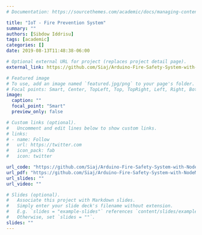 ```yaml
---
# Documentation: https://sourcethemes.com/academic/docs/managing-content/

title: "IoT - Fire Prevention System"
summary: ""
authors: [Sibdow Iddrisu]
tags: [academic]
categories: []
date: 2019-08-13T11:48:38-06:00

# Optional external URL for project (replaces project detail page).
external_link: https://github.com/Siaj/Arduino-Fire-Safety-System-with-NodeMCU"

# Featured image
# To use, add an image named `featured.jpg/png` to your page's folder.
# Focal points: Smart, Center, TopLeft, Top, TopRight, Left, Right, BottomLeft, Bottom, BottomRight.
image:
  caption: ""
  focal_point: "Smart"
  preview_only: false

# Custom links (optional).
#   Uncomment and edit lines below to show custom links.
# links:
# - name: Follow
#   url: https://twitter.com
#   icon_pack: fab
#   icon: twitter

url_code: "https://github.com/Siaj/Arduino-Fire-Safety-System-with-NodeMCU"
url_pdf: "https://github.com/Siaj/Arduino-Fire-Safety-System-with-NodeMCU/blob/master/documentation/documentation.pdf"
url_slides: ""
url_video: ""

# Slides (optional).
#   Associate this project with Markdown slides.
#   Simply enter your slide deck's filename without extension.
#   E.g. `slides = "example-slides"` references `content/slides/example-slides.md`.
#   Otherwise, set `slides = ""`.
slides: ""
---
```

